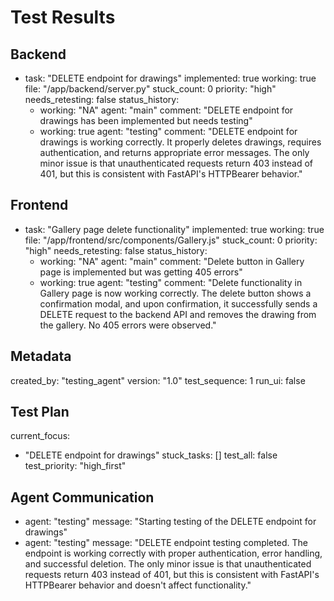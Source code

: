 # Test Results

## Backend

- task: "DELETE endpoint for drawings"
  implemented: true
  working: true
  file: "/app/backend/server.py"
  stuck_count: 0
  priority: "high"
  needs_retesting: false
  status_history:
    - working: "NA"
      agent: "main"
      comment: "DELETE endpoint for drawings has been implemented but needs testing"
    - working: true
      agent: "testing"
      comment: "DELETE endpoint for drawings is working correctly. It properly deletes drawings, requires authentication, and returns appropriate error messages. The only minor issue is that unauthenticated requests return 403 instead of 401, but this is consistent with FastAPI's HTTPBearer behavior."

## Frontend

- task: "Gallery page delete functionality"
  implemented: true
  working: true
  file: "/app/frontend/src/components/Gallery.js"
  stuck_count: 0
  priority: "high"
  needs_retesting: false
  status_history:
    - working: "NA"
      agent: "main"
      comment: "Delete button in Gallery page is implemented but was getting 405 errors"
    - working: true
      agent: "testing"
      comment: "Delete functionality in Gallery page is now working correctly. The delete button shows a confirmation modal, and upon confirmation, it successfully sends a DELETE request to the backend API and removes the drawing from the gallery. No 405 errors were observed."

## Metadata

created_by: "testing_agent"
version: "1.0"
test_sequence: 1
run_ui: false

## Test Plan

current_focus:
  - "DELETE endpoint for drawings"
stuck_tasks: []
test_all: false
test_priority: "high_first"

## Agent Communication

- agent: "testing"
  message: "Starting testing of the DELETE endpoint for drawings"
- agent: "testing"
  message: "DELETE endpoint testing completed. The endpoint is working correctly with proper authentication, error handling, and successful deletion. The only minor issue is that unauthenticated requests return 403 instead of 401, but this is consistent with FastAPI's HTTPBearer behavior and doesn't affect functionality."